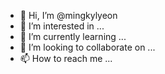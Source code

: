 - 👋 Hi, I’m @mingkylyeon
- 👀 I’m interested in ...
- 🌱 I’m currently learning ...
- 💞️ I’m looking to collaborate on ...
- 📫 How to reach me ...

<!---
mingkylyeon/mingkylyeon is a ✨ special ✨ repository because its `README.md` (this file) appears on your GitHub profile.
You can click the Preview link to take a look at your changes.
--->
